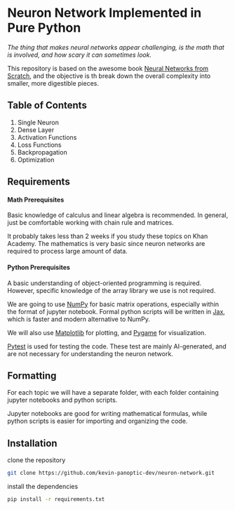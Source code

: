# Neuron Network Implemented in Pure Python

_The thing that makes neural networks appear challenging, is the math that is involved, and how scary it can sometimes look._

This repository is based on the awesome book [Neural Networks from Scratch](https://nnfs.io/), and the objective is th break down the overall complexity into smaller, more digestible pieces.

## Table of Contents

1. Single Neuron
1. Dense Layer
1. Activation Functions
1. Loss Functions
1. Backpropagation
1. Optimization

## Requirements

#### Math Prerequisites

Basic knowledge of calculus and linear algebra is recommended. In general, just be comfortable working with chain rule and matrices.

It probably takes less than 2 weeks if you study these topics on Khan Academy. The mathematics is very basic since neuron networks are required to process large amount of data.

#### Python Prerequisites

A basic understanding of object-oriented programming is required. However, specific knowledge of the array library we use is not required.

We are going to use [NumPy](https://numpy.org/) for basic matrix operations, especially within the format of jupyter notebook. Formal python scripts will be written in [Jax](https://jax.readthedocs.io/en/latest/), which is faster and modern alternative to NumPy.

We will also use [Matplotlib](https://matplotlib.org/) for plotting, and [Pygame](https://www.pygame.org/) for visualization.

[Pytest](https://docs.pytest.org/en/7.3.x/) is used for testing the code. These test are mainly AI-generated, and are not necessary for understanding the neuron network.

## Formatting

For each topic we will have a separate folder, with each folder containing jupyter notebooks and python scripts.

Jupyter notebooks are good for writing mathematical formulas, while python scripts is easier for importing and organizing the code.

## Installation

clone the repository

```zsh
git clone https://github.com/kevin-panoptic-dev/neuron-network.git
```

install the dependencies

```zsh
pip install -r requirements.txt
```
